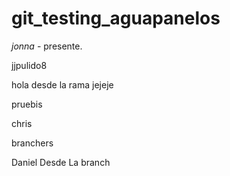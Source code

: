 # git_testing_aguapanelos


_jonna_ - presente.

jjpulido8

hola desde la rama jejeje

pruebis

chris

branchers

Daniel Desde La branch

